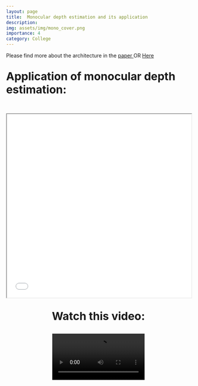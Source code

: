 ```yaml
---
layout: page
title:  Monocular depth estimation and its application
description: 
img: assets/img/mono_cover.png
importance: 4
category: College
---
```


Please find more about the architecture in the <a href='https://irojournals.com/iroiip/article/view/4/3/1'>paper </a> OR <a href="https://www.researchgate.net/publication/362670787_Monocular_Depth_Estimation_using_a_Multi-grid_Attention-based_Model">Here</a>


<p style="font-size:30px"> <b>Application of monocular depth estimation:</b> </p> <br>
<iframe src="/assets/pdf/Major_Project_Final_Report_submission.pdf" width="100%" height="500px"> </iframe>

<center>
<p style="font-size:30px"> <b>Watch this video:</b></p>
<video style="display:block; width:50%; height:auto;" controls loop="loop">
<source src = "https://drive.google.com/uc?export=download&id=1ih4qxJZngU3dVztP75VD2m5fXVQs0Pel" type="video/mp4">
</video>
</center>
